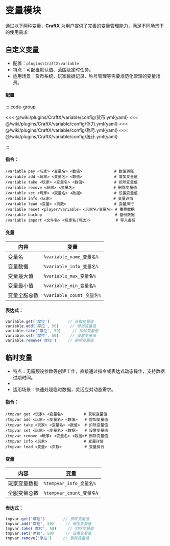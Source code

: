 # 变量模块

通过以下两种变量，**CraftX** 为用户提供了完善的变量管理能力，满足不同场景下的使用需求

## 自定义变量

- 配置：`plugins\CraftX\variable`
- 特点：可配置默认值、范围及定时任务。
- 适用场景：货币系统、玩家数据记录、称号管理等需要规范化管理的变量场景。

#### 配置

::: code-group

<<< @/wiki/plugins/CraftX/variable/config/货币.yml{yaml}
<<< @/wiki/plugins/CraftX/variable/config/体力.yml{yaml}
<<< @/wiki/plugins/CraftX/variable/config/称号.yml{yaml}
<<< @/wiki/plugins/CraftX/variable/config/统计.yml{yaml}

:::

#### 指令：

```
/variable pay <玩家> <变量名> <数值>              # 数值转账
/variable add <玩家> <变量名> <数值>              # 增加变量值
/variable take <玩家> <变量名> <数值>             # 扣除变量值
/variable remove <玩家> <变量名>                 # 删除变量值
/variable set <玩家> <变量名> <数据>              # 设置变量值
/variable info <玩家>                           # 变量详情
/variable lead <变量> <页数>                     # 变量排行
/variable reset <player/variable> <玩家名/变量名> # 重置数据
/variable backup                                # 备份数据
/variable import <文件名> <玩家名(可选)>           # 导入备份
```

#### 变量

| 内容     | 变量                     |
|--------|------------------------|
| 变量名    | `%variable_name_变量名%`  |
| 变量数据   | `%variable_info_变量名% ` |
| 变量最大值  | `%variable_max_变量名%`   |
| 变量最小值  | `%variable_min_变量名%`   |
| 变量全服总数 | `%variable_count_变量名%` |

#### 表达式：

```javascript
variable.get('摩拉')        // 获取变量值
variable.add('摩拉', 50)     // 增加变量值
variable.take('摩拉', 50)     // 扣除变量值
variable.set('摩拉', 50)     // 设置变量值
variable.remove('摩拉')     // 删除变量值
```

## 临时变量

- 特点：无需预设参数等创建工作，直接通过指令或表达式动态操作，支持数据过期时间。
-
- 适用场景：快速处理临时数据，灵活应对动态需求。

#### 指令：

```
/tmpvar get <玩家> <变量名>         # 获取变量值
/tmpvar add <玩家> <变量名> <数值>   # 增加变量值
/tmpvar take <玩家> <变量名> <数值>  # 扣除变量值
/tmpvar set <玩家> <变量名> <数据>   # 设置变量值
/tmpvar remove <玩家> <变量名> <数据># 删除变量值
/tmpvar info <玩家>                # 变量详情
/tmpvar lead <变量> <页数>          # 变量排行
```

#### 变量

| 内容     | 变量                    |
|--------|-----------------------|
| 玩家变量数据 | `%tempvar_info_变量名% ` |
| 全服变量总数 | `%tempvar_count_变量名%` |

#### 表达式：

```javascript
tmpvar.get('摩拉')        // 获取变量值
tmpvar.add('摩拉', 50)     // 增加变量值
tmpvar.take('摩拉', 50)     // 扣除变量值
tmpvar.set('摩拉', 50)     // 设置变量值
tmpvar.remove('摩拉')     // 删除变量值
```